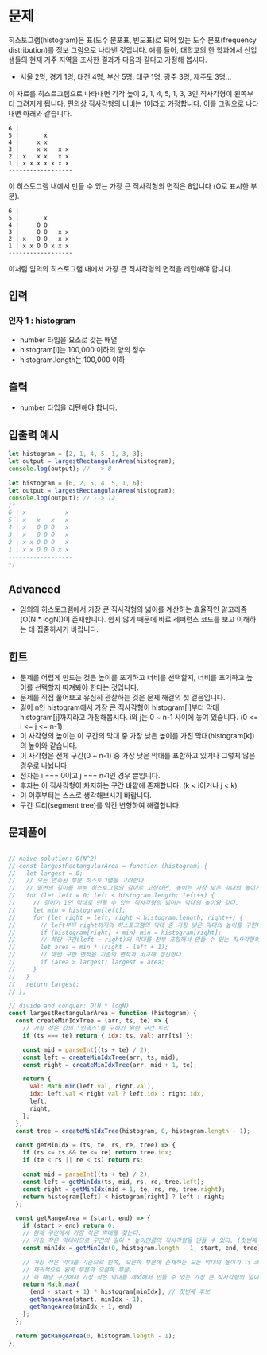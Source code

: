 # 문제
히스토그램(histogram)은 표(도수 분포표, 빈도표)로 되어 있는 도수 분포(frequency distribution)를 정보 그림으로 나타낸 것입니다. 예를 들어, 대학교의 한 학과에서 신입생들의 현재 거주 지역을 조사한 결과가 다음과 같다고 가정해 봅시다.

* 서울 2명, 경기 1명, 대전 4명, 부산 5명, 대구 1명, 광주 3명, 제주도 3명...

이 자료를 히스트그램으로 나타내면 각각 높이 2, 1, 4, 5, 1, 3, 3인 직사각형이 왼쪽부터 그려지게 됩니다. 편의상 직사각형의 너비는 1이라고 가정합니다. 이를 그림으로 나타내면 아래와 같습니다.
```
6 |
5 |       x
4 |     x x
3 |     x x   x x
2 | x   x x   x x
1 | x x x x x x x
------------------
```
이 히스토그램 내에서 만들 수 있는 가장 큰 직사각형의 면적은 8입니다 (O로 표시한 부분).
```
6 |
5 |       x
4 |     O O
3 |     O O   x x
2 | x   O O   x x
1 | x x O O x x x
------------------
```
이처럼 임의의 히스토그램 내에서 가장 큰 직사각형의 면적을 리턴해야 합니다.

## 입력
### 인자 1 : histogram
* number 타입을 요소로 갖는 배열
* histogram[i]는 100,000 이하의 양의 정수
* histogram.length는 100,000 이하

## 출력
* number 타입을 리턴해야 합니다.

## 입출력 예시
```javascript
let histogram = [2, 1, 4, 5, 1, 3, 3];
let output = largestRectangularArea(histogram);
console.log(output); // --> 8

let histogram = [6, 2, 5, 4, 5, 1, 6];
let output = largestRectangularArea(histogram);
console.log(output); // --> 12
/*
6 | x           x
5 | x   x   x   x
4 | x   O O O   x
3 | x   O O O   x
2 | x x O O O   x
1 | x x O O O x x
------------------
*/
```

## Advanced
* 임의의 히스토그램에서 가장 큰 직사각형의 넓이를 계산하는 효율적인 알고리즘(O(N * logN))이 존재합니다. 쉽지 않기 때문에 바로 레퍼런스 코드를 보고 이해하는 데 집중하시기 바랍니다.

## 힌트
* 문제를 어렵게 만드는 것은 높이를 포기하고 너비를 선택할지, 너비를 포기하고 높이를 선택할지 따져봐야 한다는 것입니다.
* 문제를 직접 풀어보고 유심히 관찰하는 것은 문제 해결의 첫 걸음입니다.
* 길이 n인 histogram에서 가장 큰 직사각형이 histogram[i]부터 막대 histogram[j]까지라고 가정해봅시다. i와 j는 0 ~ n-1 사이에 놓여 있습니다. (0 <= i <= j <= n-1)
* 이 사각형의 높이는 이 구간의 막대 중 가장 낮은 높이를 가진 막대(histogram[k])의 높이와 같습니다.
* 이 사각형은 전체 구간(0 ~ n-1) 중 가장 낮은 막대를 포함하고 있거나 그렇지 않은 경우로 나뉩니다.
* 전자는 i === 0이고 j === n-1인 경우 뿐입니다.
* 후자는 이 직사각형이 차지하는 구간 바깥에 존재합니다. (k < i이거나 j < k)
* 이 이후부터는 스스로 생각해보시기 바랍니다.
* 구간 트리(segment tree)를 약간 변형하여 해결합니다.

## 문제풀이
```javascript

// naive solution: O(N^2)
// const largestRectangularArea = function (histogram) {
//   let largest = 0;
//   // 모든 연속된 부분 히스토그램을 고려한다.
//   // 밑변의 길이를 부분 히스토그램의 길이로 고정하면, 높이는 가장 낮은 막대의 높이가 된다.
//   for (let left = 0; left < histogram.length; left++) {
//     // 길이가 1인 막대로 만들 수 있는 직사각형의 넓이는 막대의 높이와 같다.
//     let min = histogram[left];
//     for (let right = left; right < histogram.length; right++) {
//       // left부터 right까지의 히스토그램의 막대 중 가장 낮은 막대의 높이를 구한다.
//       if (histogram[right] < min) min = histogram[right];
//       // 해당 구간(left ~ right)의 막대를 전부 포함해서 만들 수 있는 직사각형의 넓이를 구한다.
//       let area = min * (right - left + 1);
//       // 매번 구한 면적을 기존의 면적과 비교해 갱신한다.
//       if (area > largest) largest = area;
//     }
//   }
//   return largest;
// };

// divide and conquer: O(N * logN)
const largestRectangularArea = function (histogram) {
  const createMinIdxTree = (arr, ts, te) => {
    // 가장 작은 값의 '인덱스'를 구하기 위한 구간 트리
    if (ts === te) return { idx: ts, val: arr[ts] };

    const mid = parseInt((ts + te) / 2);
    const left = createMinIdxTree(arr, ts, mid);
    const right = createMinIdxTree(arr, mid + 1, te);

    return {
      val: Math.min(left.val, right.val),
      idx: left.val < right.val ? left.idx : right.idx,
      left,
      right,
    };
  };
  const tree = createMinIdxTree(histogram, 0, histogram.length - 1);

  const getMinIdx = (ts, te, rs, re, tree) => {
    if (rs <= ts && te <= re) return tree.idx;
    if (te < rs || re < ts) return rs;

    const mid = parseInt((ts + te) / 2);
    const left = getMinIdx(ts, mid, rs, re, tree.left);
    const right = getMinIdx(mid + 1, te, rs, re, tree.right);
    return histogram[left] < histogram[right] ? left : right;
  };

  const getRangeArea = (start, end) => {
    if (start > end) return 0;
    // 현재 구간에서 가장 작은 막대를 찾는다.
    // 가장 작은 막대이므로 구간의 길이 * 높이만큼의 직사각형을 만들 수 있다. (첫번째 후보)
    const minIdx = getMinIdx(0, histogram.length - 1, start, end, tree);

    // 가장 작은 막대를 기준으로 왼쪽, 오른쪽 부분에 존재하는 모든 막대의 높이가 더 크다.
    // 재귀적으로 왼쪽 부분과 오른쪽 부분,
    // 즉 해당 구간에서 가장 작은 막대를 제외해서 만들 수 있는 가장 큰 직사각형의 넓이를 구한다.
    return Math.max(
      (end - start + 1) * histogram[minIdx], // 첫번째 후보
      getRangeArea(start, minIdx - 1),
      getRangeArea(minIdx + 1, end)
    );
  };

  return getRangeArea(0, histogram.length - 1);
};
```
